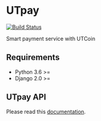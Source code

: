# UTpay

[![Build Status](https://travis-ci.org/UTpay/UTpay.svg?branch=master)](https://travis-ci.org/UTpay/UTpay)

Smart payment service with UTCoin

## Requirements
- Python 3.6 >=
- Django 2.0 >=

## UTpay API
Please read this [documentation](https://github.com/UTpay/UTpay/blob/master/api/README.md).
